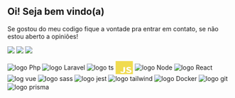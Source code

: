 ## Oi! Seja bem vindo(a) 
Se gostou do meu codigo fique a vontade pra entrar em contato, se não estou aberto a opiniões!    

<div> 
  
  <a href="https://discord.com/#4260" target="_blank"><img src="https://img.shields.io/badge/Discord-7289DA?style=for-the-badge&logo=discord&logoColor=white" target="_blank"></a> 
  <a href = "mailto:leandroguitarjesus89@gmail.com"><img src="https://img.shields.io/badge/Gmail-D14836?style=for-the-badge&logo=gmail&logoColor=white" target="_blank"></a>
  <a href="https://www.linkedin.com/in/leoscripts" target="_blank"><img src="https://img.shields.io/badge/-LinkedIn-%230077B5?style=for-the-badge&logo=linkedin&logoColor=white" target="_blank"></a>
  <a href="https://app.slack.com/client/user_profile/U024E4C3AN4" target="_blank"><img alt="" src="https://img.shields.io/badge/Slack-4A154B?style=for-the-badge&logo=slack&logoColor=white"/></a>

</div>

       
<div style="display: inline_block">
  <img align="center" height="50" width="50" alt="logo Php" src="https://advancedfilemanager.com/wp-content/uploads/2021/01/php_fm.png">
  <img align="center" height="30" width="30" alt="logo Laravel" src="https://laravel.com/img/logomark.min.svg">
  <img align="center" height="30" width="30" alt="logo ts" src="https://github.com/LeoScripts/logos-imagens/blob/main/logo/ts.jpeg">
  <img align="center" height="30" width="40" alt="logo Js" src="https://raw.githubusercontent.com/devicons/devicon/master/icons/javascript/javascript-plain.svg">
  <img align="center" height="30" width="30" alt="logo Node" src="https://github.com/LeoScripts/logos-imagens/blob/main/logo/node.png">
  <img align="center" height="30" width="30" alt="logo React" src="https://github.com/LeoScripts/logos-imagens/blob/main/logo/react%20logo%20s.png">
  <img align="center" height="30" width="30" alt="log vue" src="https://github.com/LeoScripts/logos-imagens/blob/main/logo/vue.png">  
  <img align="center" height="30" width="40" alt="logo sass" src="https://github.com/LeoScripts/logos-imagens/blob/main/logo/sass.png">
  <img align="center" height="30" width="30" alt="logo jest" src="https://seeklogo.com/images/J/jest-logo-F9901EBBF7-seeklogo.com.png" >
  <img align="center" height="30" width="30" alt="logo tailwind" src="https://github.com/LeoScripts/logos-imagens/blob/main/logo/tailwind.png">
  <img align="center" height="30" width="30" alt="logo Docker" src="https://github.com/LeoScripts/logos-imagens/blob/main/logo/docker.png"> 
  <img align="center" height="30" width="40" alt="logo git" src="https://cdn.jsdelivr.net/gh/devicons/devicon/icons/git/git-original.svg"> 
  <img align="center" height="30" width="30" alt="logo prisma" src="https://github.com/LeoScripts/logos-imagens/blob/main/logo/prismaORM.png">
  
  
</div>

<br>

<div>
       
   <img  alt="" src="https://img.shields.io/badge/Unity-100000?style=for-the-badge&logo=unity&logoColor=white"/>
   
   <img alt="" src="https://img.shields.io/badge/Ubuntu-E95420?style=for-the-badge&logo=ubuntu&logoColor=white"/>
   <img alt="" src="https://img.shields.io/badge/Linux_Mint-87CF3E?style=for-the-badge&logo=linux-mint&logoColor=white"/>
   <img alt="" src="https://img.shields.io/badge/Windows-0078D6?style=for-the-badge&logo=windows&logoColor=white"/>
   
</div>



  
 
 
